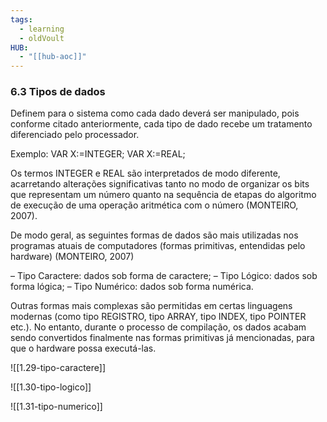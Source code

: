```yaml
---
tags:
  - learning
  - oldVoult
HUB:
  - "[[hub-aoc]]"
---
```

### 6.3 Tipos de dados

Definem para o sistema como cada dado deverá ser manipulado, pois conforme citado anteriormente, cada tipo de dado recebe um tratamento diferenciado pelo processador.

Exemplo: VAR X:=INTEGER; VAR X:=REAL;

Os termos INTEGER e REAL são interpretados de modo diferente, acarretando alterações significativas tanto no modo de organizar os bits que representam um número quanto na sequência de etapas do algoritmo de execução de uma operação aritmética com o número (MONTEIRO, 2007).

De modo geral, as seguintes formas de dados são mais utilizadas nos programas atuais de computadores (formas primitivas, entendidas pelo hardware) (MONTEIRO, 2007)

– Tipo Caractere: dados sob forma de caractere; 
– Tipo Lógico: dados sob forma lógica; 
– Tipo Numérico: dados sob forma numérica.

Outras formas mais complexas são permitidas em certas linguagens modernas (como tipo REGISTRO, tipo ARRAY, tipo INDEX, tipo POINTER etc.). No entanto, durante o processo de compilação, os dados acabam sendo convertidos finalmente nas formas primitivas já mencionadas, para que o hardware possa executá-las.

![[1.29-tipo-caractere]]

![[1.30-tipo-logico]]

![[1.31-tipo-numerico]]